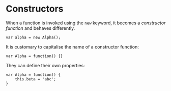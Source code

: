 # Constructors

When a function is invoked using the `new` keyword, it becomes a _constructor function_ and behaves differently.

```
var alpha = new Alpha();
```

It is customary to capitalise the name of a constructor function:

```
var Alpha = function() {}
```

They can define their own properties:

```
var Alpha = function() {
    this.beta = 'abc';
}
```



